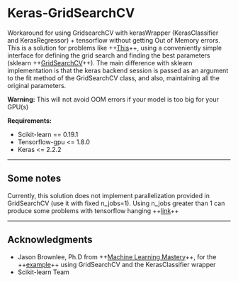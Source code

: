 # Keras-GridSearchCV
Workaround for using GridsearchCV with kerasWrapper (KerasClassifier and KerasRegressor) + tensorflow without getting Out of Memory errors. This is a solution for problems like ++[This](https://stackoverflow.com/questions/42047497/keras-out-of-memory-when-doing-hyper-parameter-grid-search)++, using a conveniently simple interface for defining the grid search and finding the best parameters (sklearn ++[GridSearchCV](http://scikit-learn.org/stable/modules/generated/sklearn.model_selection.GridSearchCV.html)++). The main difference with sklearn implementation is that the keras backend session is passed as an argument to the fit method of the GridSearchCV class, and also, maintaining all the original parameters.

**Warning:** This will not avoid OOM errors if your model is too big for your GPU(s)

**Requirements:**
- Scikit-learn == 0.19.1
- Tensorflow-gpu <= 1.8.0
- Keras <= 2.2.2

-----------------------

## Some notes

Currently, this solution does not implement parallelization provided in GridSearchCV (use it with fixed n_jobs=1). Using n_jobs greater than 1 can produce some problems with tensorflow hanging ++[link](https://stackoverflow.com/questions/47527915/keras-scikit-learn-wrapper-appears-to-hang-when-gridsearchcv-with-n-jobs-1)++

------------------------

## Acknowledgments

- Jason Brownlee, Ph.D from ++[Machine Learning Mastery](https://machinelearningmastery.com/)++, for the ++[example](https://machinelearningmastery.com/grid-search-hyperparameters-deep-learning-models-python-keras/)++ using GridSearchCV and the KerasClassifier wrapper
- Scikit-learn Team